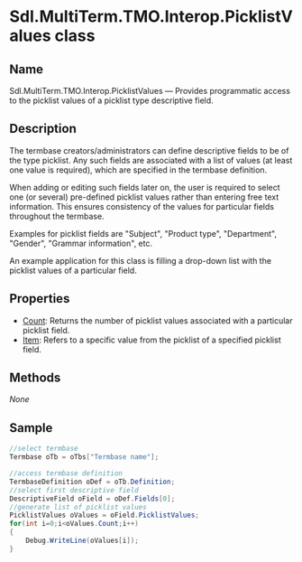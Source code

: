 # Sdl.MultiTerm.TMO.Interop.PicklistValues class

## Name

Sdl.MultiTerm.TMO.Interop.PicklistValues —          Provides programmatic access to the picklist values of a picklist type descriptive field.

## Description


The termbase creators/administrators can define descriptive fields to be of the type picklist. Any such fields are associated with a list of values (at least one value is required), which are specified in the termbase definition.

When adding or editing such fields later on, the user is required to select one (or several) pre-defined picklist values rather than entering free text information. This ensures consistency of the values for particular fields throughout the termbase.

Examples for picklist fields are "Subject", "Product type", "Department", "Gender", "Grammar information", etc.

An example application for this class is filling a drop-down list with the picklist values of a particular field.


## Properties
* [Count](Sdl.MultiTerm.TMO.Interop.PicklistValues.Count.md): Returns the number of picklist values associated with a particular picklist field.
* [Item](Sdl.MultiTerm.TMO.Interop.PicklistValues.Item.md): Refers to a specific value from the picklist of a specified picklist field.


## Methods
*None*


## Sample


```cs
//select termbase
Termbase oTb = oTbs["Termbase name"];

//access termbase definition
TermbaseDefinition oDef = oTb.Definition;
//select first descriptive field
DescriptiveField oField = oDef.Fields[0];
//generate list of picklist values
PicklistValues oValues = oField.PicklistValues;
for(int i=0;i<oValues.Count;i++)
{
   	Debug.WriteLine(oValues[i]);
}
```
